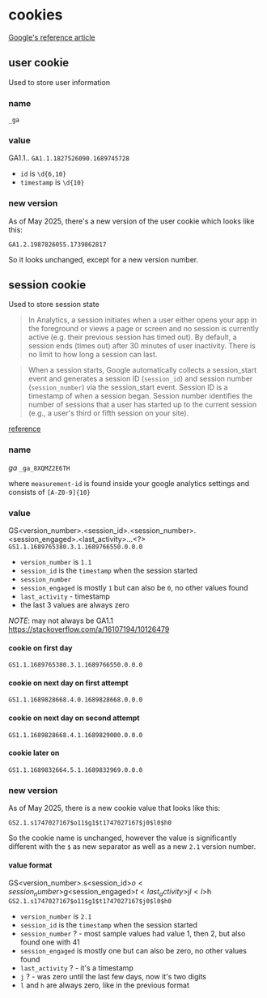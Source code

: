 # cookies

[Google's reference article](https://support.google.com/analytics/answer/11397207?hl=en)

## user cookie

Used to store user information

### name

    _ga

### value

GA1.1.<id>.<timestamp>
`GA1.1.1827526090.1689745728`

- `id` is `\d{6,10}`
- `timestamp` is `\d{10}`

### new version

As of May 2025, there's a new version of the user cookie which looks like this:

`GA1.2.1987826055.1739862817`

So it looks unchanged, except for a new version number.

## session cookie

Used to store session state

> In Analytics, a session initiates when a user either opens your app in the foreground or views a page or screen and no session is currently active (e.g. their previous session has timed out). By default, a session ends (times out) after 30 minutes of user inactivity. There is no limit to how long a session can last.

> When a session starts, Google automatically collects a session_start event and generates a session ID (`session_id`) and session number (`session_number`) via the session_start event. Session ID is a timestamp of when a session began. Session number identifies the number of sessions that a user has started up to the current session (e.g., a user's third or fifth session on your site).

[reference](https://support.google.com/analytics/answer/9191807)

### name

_ga_<measurement-id>
`_ga_8XQMZ2E6TH`

where `measurement-id` is found inside your google analytics settings and consists of `[A-Z0-9]{10}`


### value

GS<version_number>.<session_id>.<session_number>.<session_engaged>.<last_activity>.<?>.<?>.<?>
`GS1.1.1689765380.3.1.1689766550.0.0.0`

- `version_number` is `1.1`
- `session_id`  is the `timestamp` when the session started
- `session_number`
- `session_engaged` is mostly `1` but can also be `0`, no other values found
- `last_activity` - timestamp
- the last 3 values are always zero

_NOTE_: may not always be GA1.1 https://stackoverflow.com/a/16107194/10126479

#### cookie on first day

    GS1.1.1689765380.3.1.1689766550.0.0.0

#### cookie on next day on first attempt

    GS1.1.1689828668.4.0.1689828668.0.0.0

#### cookie on next day on second attempt

    GS1.1.1689828668.4.1.1689829000.0.0.0

#### cookie later on

    GS1.1.1689832664.5.1.1689832969.0.0.0

### new version

As of May 2025, there is a new cookie value that looks like this:

`GS2.1.s1747027167$o11$g1$t1747027167$j0$l0$h0`

So the cookie name is unchanged, however the value is significantly different with the `$` as new separator as well as a new `2.1` version number.

#### value format

GS<version_number>.s<session_id>$o<session_number>$g<session_engaged>$t<last_activity>$j<j>$l<l>$h<h>
`GS2.1.s1747027167$o11$g1$t1747027167$j0$l0$h0`

- `version_number` is `2.1`
- `session_id`  is the `timestamp` when the session started
- `session_number` ? - most sample values had value 1, then 2, but also found one with 41
- `session_engaged` is mostly one but can also be zero, no other values found
- `last_activity` ? - it's a timestamp
- `j` ? - was zero until the last few days, now it's two digits
- `l` and `h` are always zero, like in the previous format

